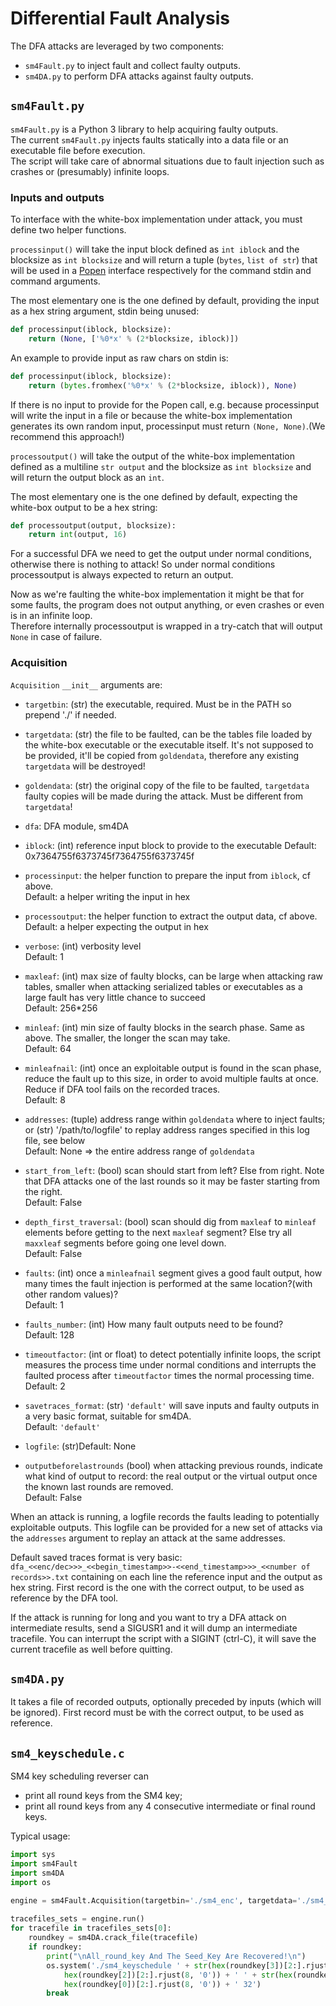 # Differential Fault Analysis

The DFA attacks are leveraged by two components:

 * ```sm4Fault.py``` to inject fault and collect faulty outputs.
 * ```sm4DA.py``` to perform DFA attacks against faulty outputs.


## ```sm4Fault.py```

```sm4Fault.py``` is a Python 3 library to help acquiring faulty outputs.  
The current ```sm4Fault.py``` injects faults statically into a data file or an executable file before execution.   
The script will take care of abnormal situations due to fault injection such as crashes or (presumably) infinite loops.  

### Inputs and outputs

To interface with the white-box implementation under attack, you must define two helper functions.    

```processinput()``` will take the input block defined as ```int iblock``` and the blocksize as ```int blocksize``` and will return a tuple (```bytes```, ```list of str```) that will be used in a [Popen](https://docs.python.org/2/library/subprocess.html) interface respectively for the command stdin and command arguments.

The most elementary one is the one defined by default, providing the input as a hex string argument, stdin being unused:
```python
def processinput(iblock, blocksize):
    return (None, ['%0*x' % (2*blocksize, iblock)])
```

An example to provide input as raw chars on stdin is:
```python
def processinput(iblock, blocksize):
    return (bytes.fromhex('%0*x' % (2*blocksize, iblock)), None)
```

If there is no input to provide for the Popen call, e.g. because processinput will write the input in a file or because the white-box implementation generates its own random input, processinput must return ```(None, None)```.(We recommend this approach!)    


```processoutput()``` will take the output of the white-box implementation defined as a multiline ```str output``` and the blocksize as ```int blocksize``` and will return the output block as an ```int```.

The most elementary one is the one defined by default, expecting the white-box output to be a hex string:
```python
def processoutput(output, blocksize):
    return int(output, 16)
```

For a successful DFA we need to get the output under normal conditions, otherwise there is nothing to attack!
So under normal conditions processoutput is always expected to return an output.

Now as we're faulting the white-box implementation it might be that for some faults, the program does not output anything, or even crashes or even is in an infinite loop.  
Therefore internally processoutput is wrapped in a try-catch that will output ```None``` in case of failure.



### Acquisition

```Acquisition``` ```__init__``` arguments are:
  * ```targetbin```: (str) the executable, required. Must be in the PATH so prepend './' if needed.
  * ```targetdata```: (str) the file to be faulted, can be the tables file loaded by the white-box executable or the executable itself. It's not supposed to be provided, it'll be copied from ```goldendata```, therefore any existing ```targetdata``` will be destroyed!
  * ```goldendata```: (str) the original copy of the file to be faulted, ```targetdata``` faulty copies will be made during the attack. Must be different from ```targetdata```!
  * ```dfa```: DFA module, sm4DA
  * ```iblock```: (int) reference input block to provide to the executable
  Default: 0x7364755f6373745f7364755f6373745f
  * ```processinput```: the helper function to prepare the input from ```iblock```, cf above.  
  Default: a helper writing the input in hex
  * ```processoutput```: the helper function to extract the output data, cf above.  
  Default: a helper expecting the output in hex
  * ```verbose```: (int) verbosity level  
  Default: 1
  * ```maxleaf```: (int) max size of faulty blocks, can be large when attacking raw tables, smaller when attacking serialized tables or executables as a large fault has very little chance to succeed  
  Default: 256*256
  * ```minleaf```: (int) min size of faulty blocks in the search phase. Same as above. The smaller, the longer the scan may take.  
  Default: 64
  * ```minleafnail```: (int) once an exploitable output is found in the scan phase, reduce the fault up to this size, in order to avoid multiple faults at once. Reduce if DFA tool fails on the recorded traces.  
  Default: 8
  * ```addresses```: (tuple) address range within ```goldendata``` where to inject faults; or (str) '/path/to/logfile' to replay address ranges specified in this log file, see below  
  Default: None => the entire address range of ```goldendata```
  * ```start_from_left```: (bool) scan should start from left? Else from right. Note that DFA attacks one of the last rounds so it may be faster starting from the right.       
  Default: False
  * ```depth_first_traversal```: (bool) scan should dig from ```maxleaf``` to ```minleaf``` elements before getting to the next ```maxleaf``` segment? Else try all ```maxxleaf``` segments before going one level down.        
  Default: False
  * ```faults```: (int) once a ```minleafnail``` segment gives a good fault output, how many times the fault injection is performed at the same location?(with other random values)?   
  Default: 1 
  * ```faults_number```: (int) How many fault outputs need to be found?    
  Default: 128
  * ```timeoutfactor```: (int or float) to detect potentially infinite loops, the script measures the process time under normal conditions and interrupts the faulted process after ```timeoutfactor``` times the normal processing time.     
  Default: 2
  * ```savetraces_format```: (str) ```'default'``` will save inputs and faulty outputs in a very basic format, suitable for sm4DA.     
  Default: ```'default'```
  * ```logfile```: (str)Default: None

  * ```outputbeforelastrounds``` (bool) when attacking previous rounds, indicate what kind of output to record: the real output or the virtual output once the known last rounds are removed.      
  Default: False
  

When an attack is running, a logfile records the faults leading to potentially exploitable outputs. This logfile can be provided for a new set of attacks via the ```addresses``` argument to replay an attack at the same addresses.

Default saved traces format is very basic: ```dfa_<<enc/dec>>>_<<begin_timestamp>>-<<end_timestamp>>>_<<number of records>>.txt``` containing on each line the reference input and the output as hex string.
First record is the one with the correct output, to be used as reference by the DFA tool.

If the attack is running for long and you want to try a DFA attack on intermediate results, send a SIGUSR1 and it will dump an intermediate tracefile.
You can interrupt the script with a SIGINT (ctrl-C), it will save the current tracefile as well before quitting.    



## ```sm4DA.py```
It takes a file of recorded outputs, optionally preceded by inputs (which will be ignored).
First record must be with the correct output, to be used as reference.     
    
    
    
## ```sm4_keyschedule.c```  
SM4 key scheduling reverser can   

* print all round keys from the SM4 key;   
* print all round keys from any 4 consecutive intermediate or final round keys.   

Typical usage:
```python
import sys
import sm4Fault
import sm4DA
import os

engine = sm4Fault.Acquisition(targetbin='./sm4_enc', targetdata='./sm4_enc', goldendata='./sm4_enc.gold', dfa=sm4DA,verbose=2, faults_number=128)
                             
tracefiles_sets = engine.run()
for tracefile in tracefiles_sets[0]:
    roundkey = sm4DA.crack_file(tracefile)
    if roundkey:
        print("\nAll_round_key And The Seed_Key Are Recovered!\n")
        os.system('./sm4_keyschedule ' + str(hex(roundkey[3])[2:].rjust(8, '0')) + ' ' + str(
            hex(roundkey[2])[2:].rjust(8, '0')) + ' ' + str(hex(roundkey[1])[2:].rjust(8, '0')) + ' ' + str(
            hex(roundkey[0])[2:].rjust(8, '0')) + ' 32')
        break
```
